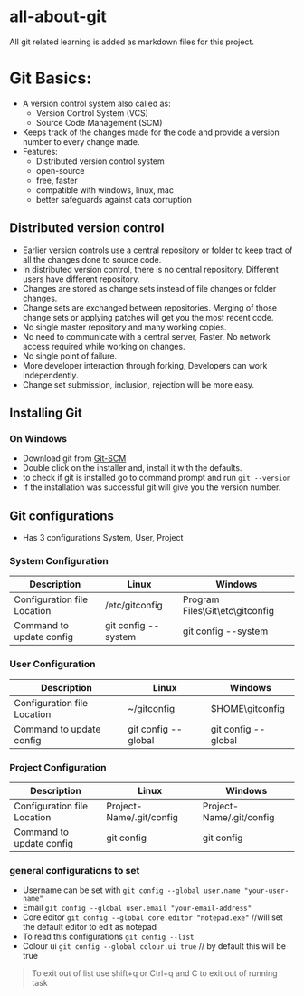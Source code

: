 # all-about-git
All git related learning is added as markdown files for this project.

# Git Basics:
- A version control system also called as:
    - Version Control System (VCS)
    - Source Code Management (SCM)
- Keeps track of the changes made for the code and provide a version number to every change made.
- Features:
    - Distributed version control system
    - open-source
    - free, faster
    - compatible with windows, linux, mac
    - better safeguards against data corruption
## Distributed version control
- Earlier version controls use a central repository or folder to keep tract of all the changes done to source code.
- In distributed version control, there is no central repository, Different users have different repository.
- Changes are stored as change sets instead of file changes or folder changes.
- Change sets are exchanged between repositories. Merging of those change sets or applying patches will get you the most recent code.
- No single master repository and many working copies.
- No need to communicate with a central server, Faster, No network access required while working on changes.
- No single point of failure.
- More developer interaction through forking, Developers can work independently.
- Change set submission, inclusion, rejection will be more easy.

## Installing Git
### On Windows
- Download git from [Git-SCM](https://git-scm.com/downloads)
- Double click on the installer and, install it with the defaults.
- to check if git is installed go to command prompt and run ``` git --version  ```
- If the installation was successful git will give you the version number.

## Git configurations
- Has 3 configurations System, User, Project

### System Configuration
Description | **Linux** | **Windows**
-------------------------------------------------- | --------------------------------------------- | ---------------------------------------
Configuration file Location | /etc/gitconfig | Program Files\Git\etc\gitconfig |
Command to update config | git config --system | git config --system  |

### User Configuration
Description | **Linux** | **Windows**
-------------------------------------------------- | --------------------------------------------- | ---------------------------------------
Configuration file Location | ~/gitconfig | $HOME\gitconfig 
Command to update config | git config --global | git config --global  |

### Project Configuration
Description | **Linux** | **Windows**
-------------------------------------------------- | --------------------------------------------- | ---------------------------------------
Configuration file Location | Project-Name/.git/config | Project-Name/.git/config
Command to update config | git config | git config

### general configurations to set
- Username can be set with ``` git config --global user.name "your-user-name" ```
- Email ``` git config --global user.email "your-email-address" ```
- Core editor ``` git config --global core.editor "notepad.exe" ``` //will set the default editor to edit as notepad
- To read this configurations ``` git config --list ```
- Colour ui ``` git config --global colour.ui true ``` // by default this will be true

> To exit out of list use shift+q or Ctrl+q and C to exit out of running task




